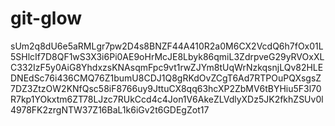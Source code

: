 # git-glow
sUm2q8dU6e5aRMLgr7pw2D4s8BNZF44A410R2a0M6CX2VcdQ6h7fOx01L5SHlcIf7D8QF1wS3X3i6Pi0AE9oHrMcJE8Lbyk86qmiL3ZdrpveG29yRVOxXLC332IzF5y0AiG8YhdxzsKNAsqmFpc9vt1rwZJYm8tUqWrNzkqsnjLQv82HLEDNEdSc76i436CMQ76Z1bumU8CDJ1Q8gRKdOvZCgT6Ad7RTPOuPQXsgsZ7DZ3ZtzOW2KNfQsc58iF8766uy9JttuCX8qq63hcXP2ZbMV6tBYHiu5F3l70R7kp1YOkxtm6ZT78LJzc7RUkCcd4c4Jon1V6AkeZLVdlyXDz5JK2fkhZSUv0l4978FK2zrgNTW37Z16BaL1k6iGv2t6GDEgZot17